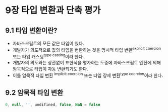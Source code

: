 # 9장 타입 변환과 단축 평가

## 9.1 타입 변환이란?
- 자바스크립트의 모든 값은 타입이 있다.
- 개발자가 의도적으로 값의 타입을 변환하는 것을 명시적 타입 변환<sup>explicit coercion</sup> 또는 타입 캐스팅<sup>type casting</sup>이라 한다.
- 개발자의 의도와는 상관없이 표현식을 평가하는 도중에 자바스크립트 엔진에 의해 암묵적으로 타입이 자동 변환되기도 한다. 
- 이를 암묵적 타입 변환 <sup>implicit coercion</sup> 또는 타입 강제 변환<sup>type coercion</sup>이라 한다.

## 9.2 암묵적 타입 변환
```js
0, null, '', undifined, false, NaN = false
```
